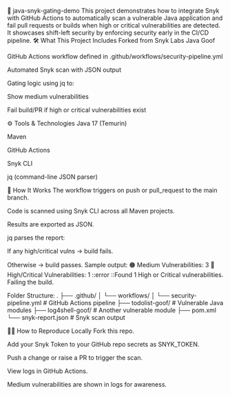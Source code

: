 📌 java-snyk-gating-demo
This project demonstrates how to integrate Snyk with GitHub Actions to automatically scan a vulnerable Java application and fail pull requests or builds when high or critical vulnerabilities are detected. It showcases shift-left security by enforcing security early in the CI/CD pipeline.
🛠️ What This Project Includes
Forked from Snyk Labs Java Goof

GitHub Actions workflow defined in .github/workflows/security-pipeline.yml

Automated Snyk scan with JSON output

Gating logic using jq to:

Show medium vulnerabilities

Fail build/PR if high or critical vulnerabilities exist

⚙️ Tools & Technologies
Java 17 (Temurin)

Maven

GitHub Actions

Snyk CLI

jq (command-line JSON parser)

🚀 How It Works
The workflow triggers on push or pull_request to the main branch.

Code is scanned using Snyk CLI across all Maven projects.

Results are exported as JSON.

jq parses the report:

If any high/critical vulns → build fails.

Otherwise → build passes.
Sample output:
🟠 Medium Vulnerabilities: 3
🔴 High/Critical Vulnerabilities: 1
::error ::Found 1 High or Critical vulnerabilities. Failing the build.

Folder Structure:
.
├── .github/
│   └── workflows/
│       └── security-pipeline.yml  # GitHub Actions pipeline
├── todolist-goof/                 # Vulnerable Java modules
├── log4shell-goof/               # Another vulnerable module
├── pom.xml
└── snyk-report.json              # Snyk scan output

🧑‍💻 How to Reproduce Locally
Fork this repo.

Add your Snyk Token to your GitHub repo secrets as SNYK_TOKEN.

Push a change or raise a PR to trigger the scan.

View logs in GitHub Actions.

Medium vulnerabilities are shown in logs for awareness.
